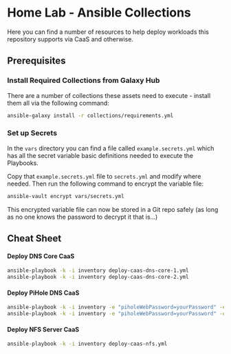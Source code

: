 # Home Lab - Ansible Collections

Here you can find a number of resources to help deploy workloads this repository supports via CaaS and otherwise.

## Prerequisites

### Install Required Collections from Galaxy Hub

There are a number of collections these assets need to execute - install them all via the following command:

```bash
ansible-galaxy install -r collections/requirements.yml
```

### Set up Secrets

In the `vars` directory you can find a file called `example.secrets.yml` which has all the secret variable basic definitions needed to execute the Playbooks.

Copy that `example.secrets.yml` file to `secrets.yml` and modify where needed.  Then run the following command to encrypt the variable file:

```bash
ansible-vault encrypt vars/secrets.yml
```

This encrypted variable file can now be stored in a Git repo safely (as long as no one knows the password to decrypt it that is...)

## Cheat Sheet

#### Deploy DNS Core CaaS

```bash
ansible-playbook -k -i inventory deploy-caas-dns-core-1.yml
ansible-playbook -k -i inventory deploy-caas-dns-core-2.yml
```

#### Deploy PiHole DNS CaaS

```bash
ansible-playbook -k -i inventory -e "piholeWebPassword=yourPassword" -e "clearVolumes=true" deploy-caas-dns-pihole-1.yml
ansible-playbook -k -i inventory -e "piholeWebPassword=yourPassword" -e "clearVolumes=true" deploy-caas-dns-pihole-2.yml
```

#### Deploy NFS Server CaaS

```bash
ansible-playbook -k -i inventory deploy-caas-nfs.yml
```